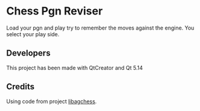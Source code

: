 # Chess Pgn Reviser

Load your pgn and play try to remember the moves against the engine.
You select your play side.

## Developers

This project has been made with QtCreator and Qt 5.14

## Credits

Using code from project [libagchess](https://sourceforge.net/projects/libagchess/).
